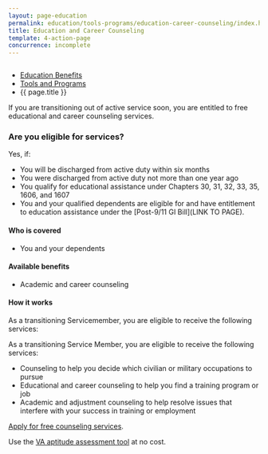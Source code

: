 ```yaml
---
layout: page-education
permalink: education/tools-programs/education-career-counseling/index.html
title: Education and Career Counseling
template: 4-action-page
concurrence: incomplete
---
```


<div class="splash" markdown="0">
<div class="row" markdown="0">
<div class="small-12 columns" markdown="0">

<ul class="breadcrumbs" role="menubar" aria-label="Primary">
<li class="parent"><a href="{{ site.url }}/education/">Education Benefits</a></li>
<li class="parent"><a href="{{ site.url }}/education/tools-programs/">Tools and Programs</a></li>
<li class="active">{{ page.title }}</li>
</ul>

</div>
</div>
</div>

<div class="main" role="main" markdown="0">

<div class="section one" markdown="0">
<div class="primary" markdown="0">
<div class="row" markdown="0">
<div class="small-12 columns" markdown="1">
If you are transitioning out of active service soon, you are entitled to free educational and career counseling services.
</div>
<div class="small-12 columns" markdown="1">
<div class="call-out">

### Are you eligible for services?

Yes, if:

-	You will be discharged from active duty within six months
-	You were discharged from active duty not more than one year ago
-	You qualify for educational assistance under Chapters 30, 31, 32, 33, 35, 1606, and 1607
-	You and your qualified dependents are eligible for and have entitlement to education assistance under the [Post-9/11 GI Bill](LINK TO PAGE).

#### Who is covered

- You and your dependents

#### Available benefits

- Academic and career counseling

#### How it works

As a transitioning Servicemember, you are eligible to receive the following services:

As a transitioning Service Member, you are eligible to receive the following services:
-	Counseling to help you decide which civilian or military occupations to pursue
-	Educational and career counseling to help you find a training program or job
-	Academic and adjustment counseling to help resolve issues that interfere with your success in training or employment

[Apply for free counseling services](http://www.vba.va.gov/pubs/forms/VBA-28-8832-ARE.pdf).

Use the [VA aptitude assessment tool](http://www.benefits.va.gov/gibill/careerscope.asp) at no cost.
</div>
</div>

</div>
</div>
</div>


</div>
